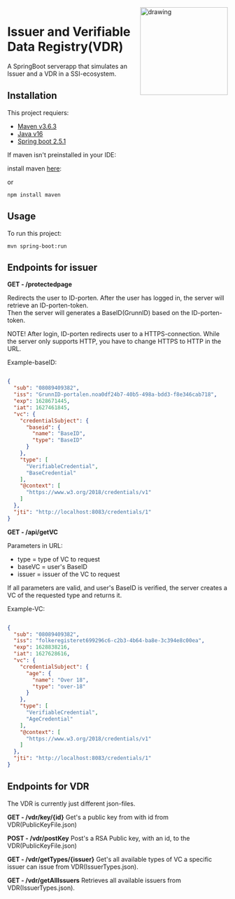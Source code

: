 <img src="https://github.com/felleslosninger/digdir-camp-2021-VC/blob/issuer-readme/issuer/digdirlogo_01.png" alt="drawing" width="200" align="right"/>

# Issuer and Verifiable Data Registry(VDR)
A SpringBoot serverapp that simulates an Issuer and a VDR in a SSI-ecosystem.


## Installation
This project requiers:
* [Maven v3.6.3](https://maven.apache.org/)
* [Java v16](https://www.java.com/)
* [Spring boot 2.5.1](https://spring.io/)


If maven isn't preinstalled in your IDE:

install maven [here](https://maven.apache.org/download.cgi):

or

```node
npm install maven
```

## Usage
To run this project:

```maven
mvn spring-boot:run
```


## Endpoints for issuer

**GET - /protectedpage**

Redirects the user to ID-porten. After the user has logged in, the server will retrieve an ID-porten-token.  
Then the server will generates a BaseID(GrunnID) based on the ID-porten-token.

NOTE! After login, ID-porten redirects user to a HTTPS-connection. While the server only supports HTTP, you have to change HTTPS to HTTP in the URL.

Example-baseID:

```json

{
  "sub": "08089409382",
  "iss": "GrunnID-portalen.noa0df24b7-40b5-498a-bdd3-f8e346cab718",
  "exp": 1628671445,
  "iat": 1627461845,
  "vc": {
    "credentialSubject": {
      "baseid": {
        "name": "BaseID",
        "type": "BaseID"
      }
    },
    "type": [
      "VerifiableCredential",
      "BaseCredential"
    ],
    "@context": [
      "https://www.w3.org/2018/credentials/v1"
    ]
  },
  "jti": "http://localhost:8083/credentials/1"
}

```


**GET - /api/getVC**

Parameters in URL: 
 * type = type of VC to request
 * baseVC = user's BaseID
 * issuer = issuer of the VC to request

If all parameters are valid, and user's BaseID is verified, the server creates a VC of the requested type and returns it.

Example-VC:

```json

{
  "sub": "08089409382",
  "iss": "folkeregisteret699296c6-c2b3-4b64-ba8e-3c394e8c00ea",
  "exp": 1628838216,
  "iat": 1627628616,
  "vc": {
    "credentialSubject": {
      "age": {
        "name": "Over 18",
        "type": "over-18"
      }
    },
    "type": [
      "VerifiableCredential",
      "AgeCredential"
    ],
    "@context": [
      "https://www.w3.org/2018/credentials/v1"
    ]
  },
  "jti": "http://localhost:8083/credentials/1"
}

```




## Endpoints for VDR

The VDR is currently just different json-files. 

**GET - /vdr/key/{id}**
Get's a public key from with id from VDR(PublicKeyFile.json)


**POST - /vdr/postKey**
Post's a RSA Public key, with an id, to the VDR(PublicKeyFile.json) 

**GET - /vdr/getTypes/{issuer}**
Get's all available types of VC a specific issuer can issue from VDR(IssuerTypes.json).

**GET - /vdr/getAllIssuers**
Retrieves all available issuers from VDR(IssuerTypes.json).



 


